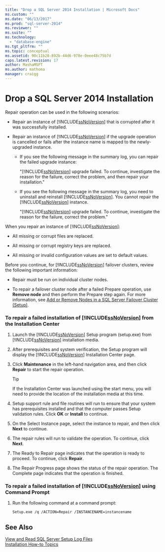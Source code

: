 ```yaml
---
title: "Drop a SQL Server 2014 Installation | Microsoft Docs"
ms.custom: ""
ms.date: "06/13/2017"
ms.prod: "sql-server-2014"
ms.reviewer: ""
ms.suite: ""
ms.technology: 
  - "database-engine"
ms.tgt_pltfrm: ""
ms.topic: conceptual
ms.assetid: 90c11b28-892b-44d6-978e-0eee48c75b7d
caps.latest.revision: 17
author: MashaMSFT
ms.author: mathoma
manager: craigg
---
```

# Drop a SQL Server 2014 Installation
  Repair operation can be used in the following scenarios:  
  
-   Repair an instance of [!INCLUDE[ssNoVersion](../../includes/ssnoversion-md.md)] that is corrupted after it was successfully installed.  
  
-   Repair an instance of [!INCLUDE[ssNoVersion](../../includes/ssnoversion-md.md)] if the upgrade operation is cancelled or fails after the instance name is mapped to the newly-upgraded instance.  
  
    -   If you see the following message in the summary log, you can repair the failed upgrade instance:  
  
         "[!INCLUDE[ssNoVersion](../../includes/ssnoversion-md.md)] upgrade failed. To continue, investigate the reason for the failure, correct the problem, and then repair your installation."  
  
    -   If you see the following message in the summary log, you need to uninstall and reinstall [!INCLUDE[ssNoVersion](../../includes/ssnoversion-md.md)]. You cannot repair the [!INCLUDE[ssNoVersion](../../includes/ssnoversion-md.md)] instance.  
  
         "[!INCLUDE[ssNoVersion](../../includes/ssnoversion-md.md)] upgrade failed. To continue, investigate the reason for the failure, correct the problem."  
  
 When you repair an instance of [!INCLUDE[ssNoVersion](../../includes/ssnoversion-md.md)]:  
  
-   All missing or corrupt files are replaced.  
  
-   All missing or corrupt registry keys are replaced.  
  
-   All missing or invalid configuration values are set to default values.  
  
 Before you continue, for [!INCLUDE[ssNoVersion](../../includes/ssnoversion-md.md)] failover clusters, review the following important information:  
  
-   Repair must be run on individual cluster nodes.  
  
-   To repair a failover cluster node after a failed Prepare operation, use **Remove node** and then perform the Prepare step again. For more information, see [Add or Remove Nodes in a SQL Server Failover Cluster &#40;Setup&#41;](../../sql-server/failover-clusters/install/add-or-remove-nodes-in-a-sql-server-failover-cluster-setup.md).  
  
### To repair a failed installation of [!INCLUDE[ssNoVersion](../../includes/ssnoversion-md.md)] from the Installation Center  
  
1.  Launch the [!INCLUDE[ssNoVersion](../../includes/ssnoversion-md.md)] Setup program (setup.exe) from [!INCLUDE[ssNoVersion](../../includes/ssnoversion-md.md)] installation media.  
  
2.  After prerequisites and system verification, the Setup program will display the [!INCLUDE[ssNoVersion](../../includes/ssnoversion-md.md)] Installation Center page.  
  
3.  Click **Maintenance** in the left-hand navigation area, and then click **Repair** to start the repair operation.  
  
    > [!TIP]  
    >  If the Installation Center was launched using the start menu, you will need to provide the location of the installation media at this time.  
  
4.  Setup support rule and file routines will run to ensure that your system has prerequisites installed and that the computer passes Setup validation rules. Click **OK** or **Install** to continue.  
  
5.  On the Select Instance page, select the instance to repair, and then click **Next** to continue.  
  
6.  The repair rules will run to validate the operation. To continue, click **Next**.  
  
7.  The Ready to Repair page indicates that the operation is ready to proceed. To continue, click **Repair**.  
  
8.  The Repair Progress page shows the status of the repair operation. The Complete page indicates that the operation is finished.  
  
### To repair a failed installation of [!INCLUDE[ssNoVersion](../../includes/ssnoversion-md.md)] using Command Prompt  
  
1.  Run the following command at a command prompt:  
  
    ```  
    Setup.exe /q /ACTION=Repair /INSTANCENAME=instancename  
    ```  
  
## See Also  
 [View and Read SQL Server Setup Log Files](view-and-read-sql-server-setup-log-files.md)   
 [Installation How-to Topics](../../sql-server/install/installation-how-to-topics.md)  
  
  
